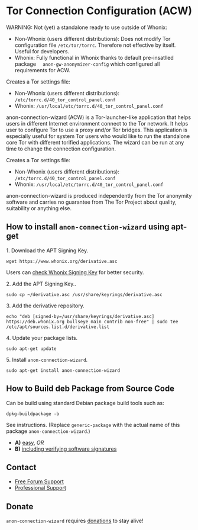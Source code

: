 # Tor Connection Configuration (ACW) #

WARNING: Not (yet) a standalone ready to use outside of Whonix:

* Non-Whonix (users different distributions): Does not modify Tor
configuration file `/etc/tor/torrc`. Therefore not effective by itself.
Useful for developers.
* Whonix: Fully functional in Whonix thanks to default pre-insatlled package
`  anon-gw-anonymizer-config` which configured all requirements for ACW.

Creates a Tor settings file:

* Non-Whonix (users different distributions):
`/etc/torrc.d/40_tor_control_panel.conf`
* Whonix:
`/usr/local/etc/torrc.d/40_tor_control_panel.conf`

anon-connection-wizard (ACW) is a Tor-launcher-like application that helps
users in different Internet environment connect to the Tor network.
It helps user to configure Tor to use a proxy and/or Tor bridges.
This application is especially useful for system Tor users who would like
to run the standalone core Tor with different torified applications.
The wizard can be run at any time to change the connection configuration.

Creates a Tor settings file:

* Non-Whonix (users different distributions):
`/etc/torrc.d/40_tor_control_panel.conf`
* Whonix:
`/usr/local/etc/torrc.d/40_tor_control_panel.conf`

anon-connection-wizard is produced independently from the Tor anonymity
software and carries no guarantee from The Tor Project about quality,
suitability or anything else.
## How to install `anon-connection-wizard` using apt-get ##

1\. Download the APT Signing Key.

```
wget https://www.whonix.org/derivative.asc
```

Users can [check Whonix Signing Key](https://www.whonix.org/wiki/Whonix_Signing_Key) for better security.

2\. Add the APT Signing Key..

```
sudo cp ~/derivative.asc /usr/share/keyrings/derivative.asc
```

3\. Add the derivative repository.

```
echo "deb [signed-by=/usr/share/keyrings/derivative.asc] https://deb.whonix.org bullseye main contrib non-free" | sudo tee /etc/apt/sources.list.d/derivative.list
```

4\. Update your package lists.

```
sudo apt-get update
```

5\. Install `anon-connection-wizard`.

```
sudo apt-get install anon-connection-wizard
```

## How to Build deb Package from Source Code ##

Can be build using standard Debian package build tools such as:

```
dpkg-buildpackage -b
```

See instructions. (Replace `generic-package` with the actual name of this package `anon-connection-wizard`.)

* **A)** [easy](https://www.whonix.org/wiki/Dev/Build_Documentation/generic-package/easy), _OR_
* **B)** [including verifying software signatures](https://www.whonix.org/wiki/Dev/Build_Documentation/generic-package)

## Contact ##

* [Free Forum Support](https://forums.whonix.org)
* [Professional Support](https://www.whonix.org/wiki/Professional_Support)

## Donate ##

`anon-connection-wizard` requires [donations](https://www.whonix.org/wiki/Donate) to stay alive!
